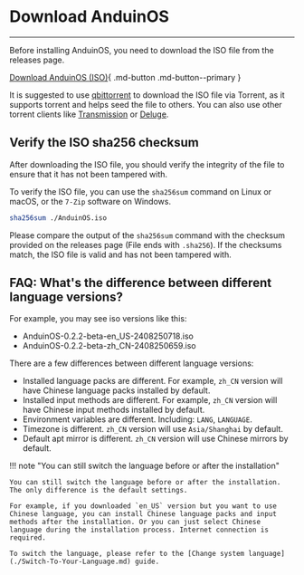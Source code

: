 # Download AnduinOS

---

Before installing AnduinOS, you need to download the ISO file from the releases page.

[Download AnduinOS (ISO)](https://www.anduinos.com/){ .md-button .md-button--primary }

It is suggested to use [qbittorrent](https://www.qbittorrent.org/) to download the ISO file via Torrent, as it supports torrent and helps seed the file to others. You can also use other torrent clients like [Transmission](https://transmissionbt.com/) or [Deluge](https://deluge-torrent.org/).

## Verify the ISO sha256 checksum

After downloading the ISO file, you should verify the integrity of the file to ensure that it has not been tampered with.

To verify the ISO file, you can use the `sha256sum` command on Linux or macOS, or the `7-Zip` software on Windows.

```bash title="Verify ISO file"
sha256sum ./AnduinOS.iso
```

Please compare the output of the `sha256sum` command with the checksum provided on the releases page (File ends with `.sha256`). If the checksums match, the ISO file is valid and has not been tampered with.

## FAQ: What's the difference between different language versions?

For example, you may see iso versions like this:

* AnduinOS-0.2.2-beta-en_US-2408250718.iso
* AnduinOS-0.2.2-beta-zh_CN-2408250659.iso

There are a few differences between different language versions:

* Installed language packs are different. For example, `zh_CN` version will have Chinese language packs installed by default.
* Installed input methods are different. For example, `zh_CN` version will have Chinese input methods installed by default.
* Environment variables are different. Including: `LANG`, `LANGUAGE`.
* Timezone is different. `zh_CN` version will use `Asia/Shanghai` by default.
* Default apt mirror is different. `zh_CN` version will use Chinese mirrors by default.

!!! note "You can still switch the language before or after the installation"

    You can still switch the language before or after the installation. The only difference is the default settings.

    For example, if you downloaded `en_US` version but you want to use Chinese language, you can install Chinese language packs and input methods after the installation. Or you can just select Chinese language during the installation process. Internet connection is required.

    To switch the language, please refer to the [Change system language](./Switch-To-Your-Language.md) guide.
